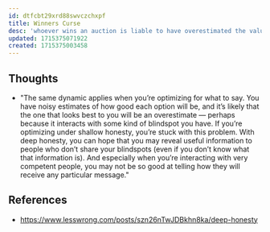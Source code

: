 ```yaml
---
id: dtfcbt29xrd88swvczchxpf
title: Winners Curse
desc: 'whoever wins an auction is liable to have overestimated the value of the object'
updated: 1715375071922
created: 1715375003458
---
```


## Thoughts

- "The same dynamic applies when you’re optimizing for what to say. You have noisy estimates of how good each option will be, and it’s likely that the one that looks best to you will be an overestimate — perhaps because it interacts with some kind of blindspot you have.  If you’re optimizing under shallow honesty, you’re stuck with this problem. With deep honesty, you can hope that you may reveal useful information to people who don’t share your blindspots (even if you don’t know what that information is). And especially when you’re interacting with very competent people, you may not be so good at telling how they will receive any particular message."

## References

- https://www.lesswrong.com/posts/szn26nTwJDBkhn8ka/deep-honesty